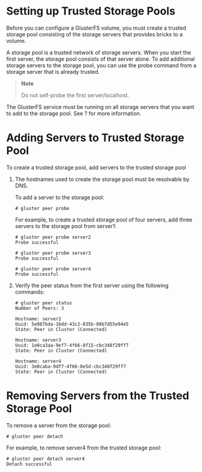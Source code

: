 Setting up Trusted Storage Pools
================================

Before you can configure a GlusterFS volume, you must create a trusted
storage pool consisting of the storage servers that provides bricks to a
volume.

A storage pool is a trusted network of storage servers. When you start
the first server, the storage pool consists of that server alone. To add
additional storage servers to the storage pool, you can use the probe
command from a storage server that is already trusted.

> **Note**
>
> Do not self-probe the first server/localhost.

The GlusterFS service must be running on all storage servers that you
want to add to the storage pool. See ? for more information.

Adding Servers to Trusted Storage Pool
======================================

To create a trusted storage pool, add servers to the trusted storage
pool

1.  The hostnames used to create the storage pool must be resolvable by
    DNS.

    To add a server to the storage pool:

    `# gluster peer probe `

    For example, to create a trusted storage pool of four servers, add
    three servers to the storage pool from server1:

        # gluster peer probe server2
        Probe successful

        # gluster peer probe server3
        Probe successful

        # gluster peer probe server4
        Probe successful

2.  Verify the peer status from the first server using the following
    commands:

        # gluster peer status
        Number of Peers: 3

        Hostname: server2
        Uuid: 5e987bda-16dd-43c2-835b-08b7d55e94e5
        State: Peer in Cluster (Connected)

        Hostname: server3
        Uuid: 1e0ca3aa-9ef7-4f66-8f15-cbc348f29ff7
        State: Peer in Cluster (Connected)

        Hostname: server4
        Uuid: 3e0caba-9df7-4f66-8e5d-cbc348f29ff7
        State: Peer in Cluster (Connected)

Removing Servers from the Trusted Storage Pool
==============================================

To remove a server from the storage pool:

`# gluster peer detach`

For example, to remove server4 from the trusted storage pool:

    # gluster peer detach server4
    Detach successful
